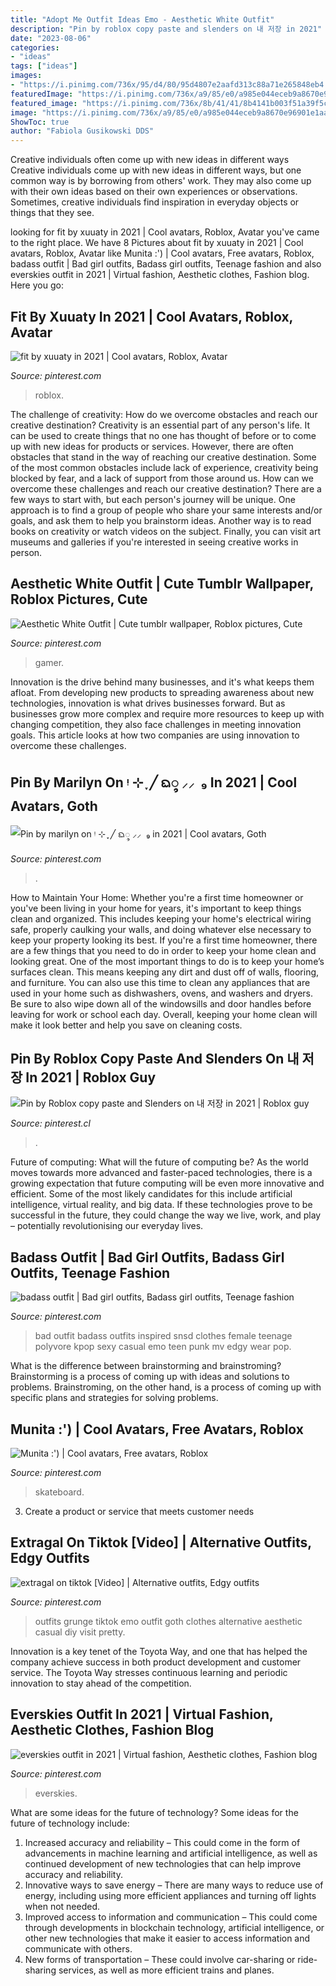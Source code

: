 ```yaml
---
title: "Adopt Me Outfit Ideas Emo - Aesthetic White Outfit"
description: "Pin by roblox copy paste and slenders on 내 저장 in 2021"
date: "2023-08-06"
categories:
- "ideas"
tags: ["ideas"]
images:
- "https://i.pinimg.com/736x/95/d4/80/95d4807e2aafd313c88a71e265848eb4.jpg"
featuredImage: "https://i.pinimg.com/736x/a9/85/e0/a985e044eceb9a8670e96901e1aaad30.jpg"
featured_image: "https://i.pinimg.com/736x/8b/41/41/8b4141b003f51a39f5c3bac2e3abb2cc.jpg"
image: "https://i.pinimg.com/736x/a9/85/e0/a985e044eceb9a8670e96901e1aaad30.jpg"
ShowToc: true
author: "Fabiola Gusikowski DDS"
---
```



Creative individuals often come up with new ideas in different ways
Creative individuals come up with new ideas in different ways, but one common way is by borrowing from others' work. They may also come up with their own ideas based on their own experiences or observations. Sometimes, creative individuals find inspiration in everyday objects or things that they see.

	

		
looking for fit by xuuaty in 2021 | Cool avatars, Roblox, Avatar you've came to the right place. We have 8 Pictures about fit by xuuaty in 2021 | Cool avatars, Roblox, Avatar like Munita :&#039;) | Cool avatars, Free avatars, Roblox, badass outfit | Bad girl outfits, Badass girl outfits, Teenage fashion and also everskies outfit in 2021 | Virtual fashion, Aesthetic clothes, Fashion blog. Here you go:
		
    
## Fit By Xuuaty In 2021 | Cool Avatars, Roblox, Avatar

<img loading=lazy src="https://i.pinimg.com/736x/8b/41/41/8b4141b003f51a39f5c3bac2e3abb2cc.jpg" onerror="this.onerror=null;this.src='https://tse4.mm.bing.net/th?id=OIP.8Y2G3g0rDE-mliKnk0qkTgHaM_&amp;pid=15.1';" alt="fit by xuuaty in 2021 | Cool avatars, Roblox, Avatar">

_Source: pinterest.com_

>roblox. 

	

The challenge of creativity: How do we overcome obstacles and reach our creative destination?
Creativity is an essential part of any person's life. It can be used to create things that no one has thought of before or to come up with new ideas for products or services. However, there are often obstacles that stand in the way of reaching our creative destination. Some of the most common obstacles include lack of experience, creativity being blocked by fear, and a lack of support from those around us. How can we overcome these challenges and reach our creative destination? There are a few ways to start with, but each person's journey will be unique. One approach is to find a group of people who share your same interests and/or goals, and ask them to help you brainstorm ideas. Another way is to read books on creativity or watch videos on the subject. Finally, you can visit art museums and galleries if you're interested in seeing creative works in person.

    
## Aesthetic White Outfit | Cute Tumblr Wallpaper, Roblox Pictures, Cute

<img loading=lazy src="https://i.pinimg.com/736x/44/37/81/4437816b517b0eab56328ea51ab71e70.jpg" onerror="this.onerror=null;this.src='https://tse1.mm.bing.net/th?id=OIP.ZyFDfN7AaSmKzk1eDn1-mgAAAA&amp;pid=15.1';" alt="Aesthetic White Outfit | Cute tumblr wallpaper, Roblox pictures, Cute">

_Source: pinterest.com_

>gamer. 

	

Innovation is the drive behind many businesses, and it's what keeps them afloat. From developing new products to spreading awareness about new technologies, innovation is what drives businesses forward. But as businesses grow more complex and require more resources to keep up with changing competition, they also face challenges in meeting innovation goals. This article looks at how two companies are using innovation to overcome these challenges.

    
## Pin By Marilyn On ᵎ ⊹ ִֶָ ╱ ᨳ᭬ ⸝⸝ ️ ₉ In 2021 | Cool Avatars, Goth

<img loading=lazy src="https://i.pinimg.com/736x/95/d4/80/95d4807e2aafd313c88a71e265848eb4.jpg" onerror="this.onerror=null;this.src='https://tse3.mm.bing.net/th?id=OIP.OyLWDtKzK-DZ6crgSRb3JAAAAA&amp;pid=15.1';" alt="Pin by marilyn on ᵎ ⊹ ִֶָ ╱ ᨳ᭬ ⸝⸝ ️ ₉ in 2021 | Cool avatars, Goth">

_Source: pinterest.com_

>. 

	

How to Maintain Your Home: Whether you're a first time homeowner or you've been living in your home for years, it's important to keep things clean and organized. This includes keeping your home's electrical wiring safe, properly caulking your walls, and doing whatever else necessary to keep your property looking its best.
If you're a first time homeowner, there are a few things that you need to do in order to keep your home clean and looking great. One of the most important things to do is to keep your home’s surfaces clean. This means keeping any dirt and dust off of walls, flooring, and furniture. You can also use this time to clean any appliances that are used in your home such as dishwashers, ovens, and washers and dryers. Be sure to also wipe down all of the windowsills and door handles before leaving for work or school each day. Overall, keeping your home clean will make it look better and help you save on cleaning costs.

    
## Pin By Roblox Copy Paste And Slenders On 내 저장 In 2021 | Roblox Guy

<img loading=lazy src="https://i.pinimg.com/736x/a7/c8/05/a7c805976e0c1ccacf135ef633806bf1.jpg" onerror="this.onerror=null;this.src='https://tse1.mm.bing.net/th?id=OIP.27Lt7qsVdv4aoz0mwm70dAHaHc&amp;pid=15.1';" alt="Pin by Roblox copy paste and Slenders on 내 저장 in 2021 | Roblox guy">

_Source: pinterest.cl_

>. 

	

Future of computing: What will the future of computing be?
As the world moves towards more advanced and faster-paced technologies, there is a growing expectation that future computing will be even more innovative and efficient. Some of the most likely candidates for this include artificial intelligence, virtual reality, and big data. If these technologies prove to be successful in the future, they could change the way we live, work, and play – potentially revolutionising our everyday lives.

    
## Badass Outfit | Bad Girl Outfits, Badass Girl Outfits, Teenage Fashion

<img loading=lazy src="https://i.pinimg.com/736x/1c/b2/66/1cb266f9f024d4f1dee25414fedfe6d3.jpg" onerror="this.onerror=null;this.src='https://tse3.mm.bing.net/th?id=OIP.MMbZvTLytMhYkxm0JEVd3QHaK0&amp;pid=15.1';" alt="badass outfit | Bad girl outfits, Badass girl outfits, Teenage fashion">

_Source: pinterest.com_

>bad outfit badass outfits inspired snsd clothes female teenage polyvore kpop sexy casual emo teen punk mv edgy wear pop. 

	

What is the difference between brainstorming and brainstroming?
Brainstorming is a process of coming up with ideas and solutions to problems. Brainstroming, on the other hand, is a process of coming up with specific plans and strategies for solving problems.

    
## Munita :&#039;) | Cool Avatars, Free Avatars, Roblox

<img loading=lazy src="https://i.pinimg.com/736x/49/e5/9e/49e59e301c8b77af0c7f69d75b0a6175.jpg" onerror="this.onerror=null;this.src='https://tse3.mm.bing.net/th?id=OIP.XC2B7d3l-MJ6d4VhGDYdPAHaJX&amp;pid=15.1';" alt="Munita :&#039;) | Cool avatars, Free avatars, Roblox">

_Source: pinterest.com_

>skateboard. 

	

3. Create a product or service that meets customer needs

    
## Extragal On Tiktok [Video] | Alternative Outfits, Edgy Outfits

<img loading=lazy src="https://i.pinimg.com/736x/7f/9e/bc/7f9ebcc00d66d0928fd44d4fee372cc1.jpg" onerror="this.onerror=null;this.src='https://tse4.mm.bing.net/th?id=OIP.Am_m_kKP5ZtbQobrirHPZQHaNK&amp;pid=15.1';" alt="extragal on tiktok [Video] | Alternative outfits, Edgy outfits">

_Source: pinterest.com_

>outfits grunge tiktok emo outfit goth clothes alternative aesthetic casual diy visit pretty. 

	

Innovation is a key tenet of the Toyota Way, and one that has helped the company achieve success in both product development and customer service. The Toyota Way stresses continuous learning and periodic innovation to stay ahead of the competition.

    
## Everskies Outfit In 2021 | Virtual Fashion, Aesthetic Clothes, Fashion Blog

<img loading=lazy src="https://i.pinimg.com/736x/a9/85/e0/a985e044eceb9a8670e96901e1aaad30.jpg" onerror="this.onerror=null;this.src='https://tse3.mm.bing.net/th?id=OIP.xixNc-6u-Rn8nUz83IWbmQHaHa&amp;pid=15.1';" alt="everskies outfit in 2021 | Virtual fashion, Aesthetic clothes, Fashion blog">

_Source: pinterest.com_

>everskies. 

	

What are some ideas for the future of technology?
Some ideas for the future of technology include: 
1. Increased accuracy and reliability – This could come in the form of advancements in machine learning and artificial intelligence, as well as continued development of new technologies that can help improve accuracy and reliability. 
2. Innovative ways to save energy – There are many ways to reduce use of energy, including using more efficient appliances and turning off lights when not needed. 
3. Improved access to information and communication – This could come through developments in blockchain technology, artificial intelligence, or other new technologies that make it easier to access information and communicate with others. 
4. New forms of transportation – These could involve car-sharing or ride-sharing services, as well as more efficient trains and planes.

